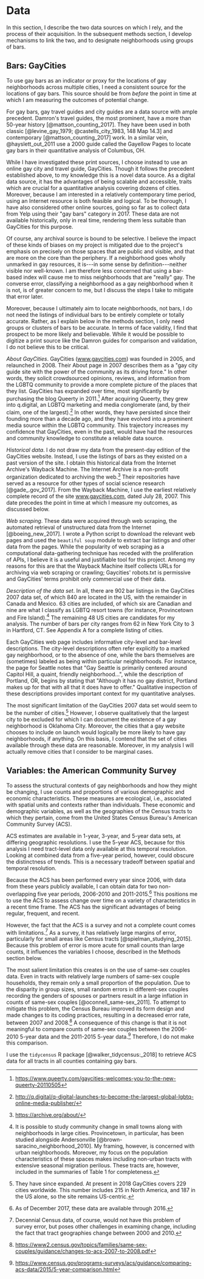 ---
---

# Data

In this section, I describe the two data sources on which I rely, and the process of their acquisition. In the subsequent methods section, I develop mechanisms to link the two, and to designate neighborhoods using groups of bars.

## Bars: GayCities

To use gay bars as an indicator or proxy for the locations of gay neighborhoods across multiple cities, I need a consistent source for the locations of gay bars. This source should be from *before* the point in time at which I am measuring the outcomes of potential change.

For gay bars, gay travel guides and city guides are a data source with ample precedent. Damron's travel guides, the most prominent, have a more than 50-year history [@mattson_counting_2017]. They have been used in both classic [@levine_gay_1979; @castells_city_1983, 148 Map 14.3] and contemporary [@mattson_counting_2017] work. In a similar vein, @hayslett_out_2011 use a 2000 guide called the Gayellow Pages to locate gay bars in their quantitative analysis of Columbus, OH.

While I have investigated these print sources, I choose instead to use an online gay city and travel guide, GayCities. Though it follows the precedent established above, to my knowledge this is a novel data source. As a digital data source, it has the advantages of being scalable and accessible, traits which are crucial for a quantitative analysis covering dozens of cities. Moreover, because I am interested in a relatively contemporary time period, using an Internet resource is both feasible and logical. To be thorough, I have also considered other online sources, going so far as to collect data from Yelp using their "gay bars" category in 2017. These data are not available historically, only in real time, rendering them less suitable than GayCities for this purpose.

Of course, any archival source is bound to be selective. I believe the impact of these kinds of biases on my project is mitigated due to the project's emphasis on precisely on those spaces that are public and visible, and that are more on the core than the periphery. If a neighborhood goes wholly unmarked in gay resources, it is---in some sense by definition---neither visible nor well-known. I am therefore less concerned that using a bar-based index will cause me to miss neighborhoods that are "really" gay. The converse error, classifying a neighborhood as a gay neighborhood when it is not, is of greater concern to me, but I discuss the steps I take to mitigate that error later.

Moreover, because I ultimately aim to locate neighborhoods, not bars, I do not need the listings of individual bars to be entirely complete or totally accurate. Rather, as I explain below in the methods section, I only need groups or clusters of bars to be accurate. In terms of face validity, I find that prospect to be more likely and believable. While it would be possible to digitize a print source like the Damron guides for comparison and validation, I do not believe this to be critical.

*About GayCities*. GayCities (www.gaycities.com) was founded in 2005, and relaunched in 2008. Their About page in 2007 describes them as a "gay city guide site with the power of the community as its driving force." In other words, they solicit crowdsourced opinions, reviews, and information from the LGBTQ community to provide a more complete picture of the places that they list. GayCities has expanded over time, most significantly by purchasing the blog Queerty in 2011.[^queerty] After acquiring Queerty, they grew into q.digital, an LGBTQ marketing and media conglomerate (and, by their claim, one of the largest).[^q.digital] In other words, they have persisted since their founding more than a decade ago, and they have evolved into a prominent media source within the LGBTQ community. This trajectory increases my confidence that GayCities, even in the past, would have had the resources and community knowledge to constitute a reliable data source.

[^queerty]: https://www.queerty.com/gaycities-welcomes-you-to-the-new-queerty-20110505

[^q.digital]: http://q.digital/q-digital-launches-to-become-the-largest-global-lgbtq-online-media-publisher/

*Historical data*. I do not draw my data from the present-day edition of the GayCities website. Instead, I use the listings of bars as they existed on a past version of the site. I obtain this historical data from the Internet Archive's Wayback Machine. The Internet Archive is a non-profit organization dedicated to archiving the web.[^archive] Their repositories have served as a resource for other types of social science research [@gade_.gov_2017]. From the Wayback Machine, I use the earliest relatively complete record of the site www.gaycities.com, dated July 28, 2007. This date precedes the point in time at which I measure my outcomes, as discussed below.

[^archive]: https://archive.org/about/

*Web scraping*. These data were acquired through web scraping, the automated retrieval of unstructured data from the Internet [@boeing_new_2017]. I wrote a Python script to download the relevant web pages and used the `beautiful soup` module to extract bar listings and other data from the pages. While the popularity of web scraping as a computational data-gathering technique has receded with the proliferation of APIs, I believe it is a useful and justifiable tool for this project. Among my reasons for this are that the Wayback Machine itself collects URLs for archiving via web scraping or crawling; Gaycities' robots.txt is permissive and GayCities' terms prohibit only commercial use of their data.

*Description of the data set*. In all, there are 902 bar listings in the GayCities 2007 data set, of which 840 are located in the US, with the remainder in Canada and Mexico. 63 cities are included, of which six are Canadian and nine are what I classify as LGBTQ resort towns (for instance, Provincetown and Fire Island).[^provincetown] The remaining 48 US cities are candidates for my analysis. The number of bars per city ranges from 62 in New York City to 3 in Hartford, CT. See Appendix A for a complete listing of cities.

Each GayCities web page includes informative city-level and bar-level descriptions. The city-level descriptions often refer explicitly to a marked gay neighborhood, or to the absence of one, while the bars themselves are (sometimes) labeled as being within particular neighborhoods. For instance, the page for Seattle notes that "Gay Seattle is primarily centered around Capitol Hill, a quaint, friendly neighborhood...", while the description of Portland, OR, begins by stating that "Although it has no gay district, Portland makes up for that with all that it does have to offer." Qualitative inspection of these descriptions provides important context for my quantitative analyses.

The most significant limitation of the GayCities 2007 data set would seem to be the number of cities.[^cities] However, I observe qualitatively that the largest city to be excluded for which I can document the existence of a gay neighborhood is Oklahoma City. Moreover, the cities that a gay website chooses to include on launch would logically be more likely to have gay neighborhoods, if anything. On this basis, I contend that the set of cities available through these data are reasonable. Moreover, in my analysis I will actually remove cities that I consider to be marginal cases.

[^cities]: They have since expanded. At present in 2018 GayCities covers 229 cities worldwide. This number includes 215 in North America, and 187 in the US alone, so the site remains US-centric.

[^provincetown]: It is possible to study community change in small towns along with neighborhoods in large cities. Provincetown, in particular, has been studied alongside Andersonville [@brown-saracino_neighborhood_2010]. My framing, however, is concerned with urban neighborhoods. Moreover, my focus on the population characteristics of these spaces makes including non-urban tracts with extensive seasonal migration perilous. These tracts are, however, included in the summaries of Table 1 for completeness.

## Variables: the American Community Survey

To assess the structural contexts of gay neighborhoods and how they might be changing, I use counts and proportions of various demographic and economic characteristics. These measures are ecological, i.e., associated with spatial units and contexts rather than individuals. These economic and demographic variables, as well as the geographies of the Census tracts to which they pertain, come from the United States Census Bureau's American Community Survey (ACS).

ACS estimates are available in 1-year, 3-year, and 5-year data sets, at differing geographic resolutions. I use the 5-year ACS, because for this analysis I need tract-level data only available at this temporal resolution. Looking at combined data from a five-year period, however, could obscure the distinctness of trends. This is a necessary tradeoff between spatial and temporal resolution.

Because the ACS has been performed every year since 2006, with data from these years publicly available, I can obtain data for two non-overlapping five year periods, 2006-2010 and 2011-2015.[^acs] This positions me to use the ACS to assess change over time on a variety of characteristics in a recent time frame. The ACS has the significant advantages of being regular, frequent, and recent.


[^acs]: As of December 2017, these data are available through 2016.

However, the fact that the ACS is a survey and not a complete count comes with limitations.[^decennial] As a survey, it has relatively large margins of error, particularly for small areas like Census tracts [@spielman_studying_2015]. Because this problem of error is more acute for small counts than large counts, it influences the variables I choose, described in the Methods section below.

The most salient limitation this creates is on the use of same-sex couples data. Even in tracts with relatively large numbers of same-sex couple households, they remain only a small proportion of the population. Due to the disparity in group sizes, small random errors in different-sex couples recording the genders of spouses or partners result in a large inflation in counts of same-sex couples [@oconnell_same-sex_2011]. To attempt to mitigate this problem, the Census Bureau improved its form design and made changes to its coding practices, resulting in a decreased error rate, between 2007 and 2008.[^2007] A consequence of this change is that it is not meaningful to compare counts of same-sex couples between the 2006-2010 5-year data and the 2011-2015 5-year data.[^2015] Therefore, I do not make this comparison.

[^decennial]: Decennial Census data, of course, would not have this problem of survey error, but poses other challenges in examining change, including the fact that tract geographies change between 2000 and 2010.

[^2007]: https://www2.census.gov/topics/families/same-sex-couples/guidance/changes-to-acs-2007-to-2008.pdf

[^2015]: https://www.census.gov/programs-surveys/acs/guidance/comparing-acs-data/2015/5-year-comparison.html

I use the `tidycensus` R package [@walker_tidycensus:_2018] to retrieve ACS data for all tracts in all counties containing gay bars.
